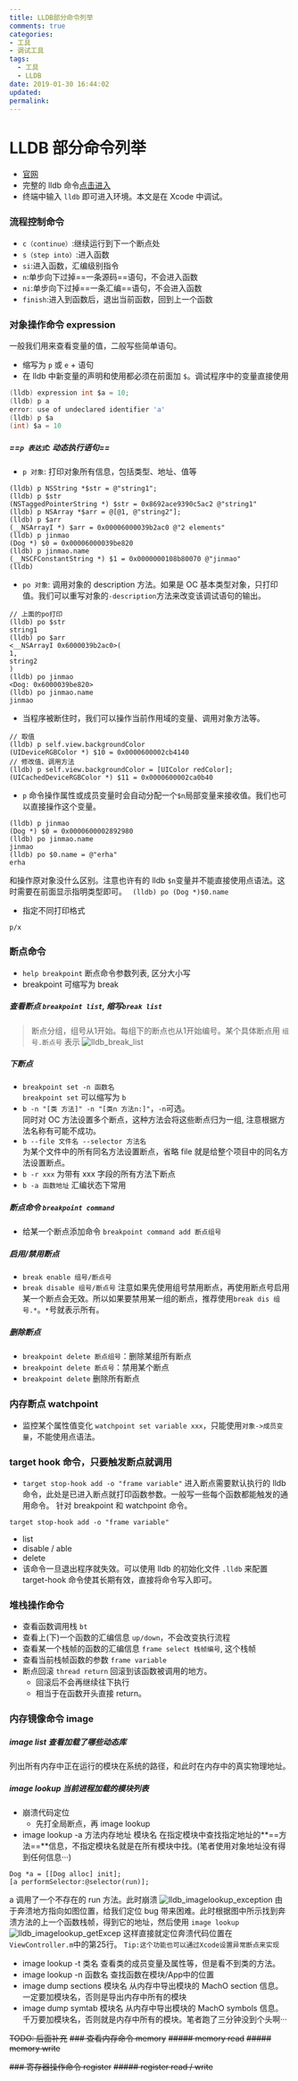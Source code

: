 ```yaml
---
title: LLDB部分命令列举
comments: true
categories:
- 工具
- 调试工具
tags:
  - 工具
  - LLDB
date: 2019-01-30 16:44:02
updated:
permalink:
---
```


# LLDB 部分命令列举
* [官网](http://lldb.llvm.org/)
* 完整的 lldb 命令[点击进入](http://lldb.llvm.org/lldb-gdb.html)
* 终端中输入 `lldb` 即可进入环境。本文是在 Xcode 中调试。
<!--more-->
### 流程控制命令 
* `c（continue）`:继续运行到下一个断点处
* `s（step into）`:进入函数
* `si`:进入函数，汇编级别指令
* `n`:单步向下过掉==一条源码==语句，不会进入函数
* `ni`:单步向下过掉==一条汇编==语句，不会进入函数
* `finish`:进入到函数后，退出当前函数，回到上一个函数

### 对象操作命令 expression
一般我们用来查看变量的值，二般写些简单语句。
* 缩写为 `p` 或 `e` + 语句
* 在 lldb 中新变量的声明和使用都必须在前面加 `$`。调试程序中的变量直接使用

>
```c
(lldb) expression int $a = 10;
(lldb) p a
error: use of undeclared identifier 'a'
(lldb) p $a
(int) $a = 10
```

##### ==`p 表达式`: 动态执行语句==
* `p 对象`: 打印对象所有信息，包括类型、地址、值等

>
```ObjC
(lldb) p NSString *$str = @"string1";
(lldb) p $str
(NSTaggedPointerString *) $str = 0x8692ace9390c5ac2 @"string1"
(lldb) p NSArray *$arr = @[@1, @"string2"];
(lldb) p $arr
(__NSArrayI *) $arr = 0x00006000039b2ac0 @"2 elements"
(lldb) p jinmao
(Dog *) $0 = 0x00006000039be820
(lldb) p jinmao.name
(__NSCFConstantString *) $1 = 0x0000000108b80070 @"jinmao"
(lldb) 
```

* `po 对象`: 调用对象的 description 方法。如果是 OC 基本类型对象，只打印值。我们可以重写对象的`-description`方法来改变该调试语句的输出。

>
```ObjC
// 上面的po打印
(lldb) po $str
string1
(lldb) po $arr
<__NSArrayI 0x6000039b2ac0>(
1,
string2
)
(lldb) po jinmao
<Dog: 0x6000039be820>
(lldb) po jinmao.name
jinmao
```

* 当程序被断住时，我们可以操作当前作用域的变量、调用对象方法等。

>
```ObjC
// 取值
(lldb) p self.view.backgroundColor
(UIDeviceRGBColor *) $10 = 0x0000600002cb4140
// 修改值、调用方法
(lldb) p self.view.backgroundColor = [UIColor redColor];
(UICachedDeviceRGBColor *) $11 = 0x0000600002ca0b40
```

* `p` 命令操作属性或成员变量时会自动分配一个`$n`局部变量来接收值。我们也可以直接操作这个变量。

>
```Objc
(lldb) p jinmao
(Dog *) $0 = 0x0000600002892980
(lldb) po jinmao.name
jinmao
(lldb) po $0.name = @"erha"
erha
```
和操作原对象没什么区别。注意也许有的 lldb `$n`变量并不能直接使用点语法。这时需要在前面显示指明类型即可。
` (lldb) po (Dog *)$0.name`

* 指定不同打印格式

>
```
p/x
```

### 断点命令
* `help breakpoint` 断点命令参数列表, 区分大小写
* breakpoint 可缩写为 break

##### 查看断点 `breakpoint list`, 缩写`break list`
>断点分组，组号从1开始。每组下的断点也从1开始编号。某个具体断点用 `组号.断点号` 表示
![lldb_break_list](https://i.loli.net/2019/01/30/5c5161672de1e.jpg)
##### 下断点
>
* `breakpoint set -n 函数名`
<br/>`breakpoint set` 可以缩写为 `b`
* `b -n "[类 方法]" -n "[类n 方法n:]"`，`-n`可选。
<br/>同时对 OC 方法设置多个断点，这种方法会将这些断点归为一组, 注意根据方法名称有可能不成功。
* `b --file 文件名 --selector 方法名`<br/>
为某个文件中的所有同名方法设置断点，省略 file 就是给整个项目中的同名方法设置断点。
* `b -r xxx` 为带有 xxx 字段的所有方法下断点 
* `b -a 函数地址` 汇编状态下常用

##### 断点命令 `breakpoint command`
* 给某一个断点添加命令 `breakpoint command add 断点组号`

##### 启用/禁用断点
* `break enable 组号/断点号`
* `break disable 组号/断点号`
注意如果先使用组号禁用断点，再使用断点号启用某一个断点会无效。所以如果要禁用某一组的断点，推荐使用`break dis 组号.*`。`*`号就表示所有。

##### 删除断点
* `breakpoint delete 断点组号`：删除某组所有断点
* `breakpoint delete 断点号`：禁用某个断点
* `breakpoint delete` 删除所有断点

### 内存断点 watchpoint
* 监控某个属性值变化 `watchpoint set variable xxx`，只能使用`对象->成员变量`，不能使用点语法。

### target hook 命令，只要触发断点就调用
* `target stop-hook add -o "frame variable"`
进入断点需要默认执行的 lldb 命令，此处是已进入断点就打印函数参数。一般写一些每个函数都能触发的通用命令。
针对 breakpoint 和 watchpoint 命令。
```
target stop-hook add -o "frame variable"
```
* list
* disable / able
* delete
* 该命令一旦退出程序就失效。可以使用 lldb 的初始化文件 `.lldb` 来配置 target-hook 命令使其长期有效，直接将命令写入即可。

### 堆栈操作命令
>
* 查看函数调用栈 `bt`
* 查看上(下)一个函数的汇编信息 `up/down`，不会改变执行流程
* 查看某一个栈帧的函数的汇编信息 `frame select 栈帧编号`, 这个栈帧
* 查看当前栈帧函数的参数 `frame variable`
* 断点回滚 `thread return` 回滚到该函数被调用的地方。
    * 回滚后不会再继续往下执行
    * 相当于在函数开头直接 return。

### 内存镜像命令 image
>
##### image list 查看加载了哪些动态库
列出所有内存中正在运行的模块在系统的路径，和此时在内存中的真实物理地址。
##### image lookup 当前进程加载的模块列表
* 崩溃代码定位
    * 先打全局断点，再 image lookup
* image lookup -a 方法内存地址 模块名
在指定模块中查找指定地址的**==方法==**信息，不指定模块名就是在所有模块中找。(笔者使用对象地址没有得到任何信息···)

>>
```
Dog *a = [[Dog alloc] init];
[a performSelector:@selector(run)];
```
a 调用了一个不存在的 run 方法。此时崩溃
![lldb_imagelookup_exception](https://i.loli.net/2019/01/30/5c5161674883a.jpg)
由于奔溃地方指向如图位置，给我们定位 bug 带来困难。此时根据图中所示找到奔溃方法的上一个函数栈帧，得到它的地址，然后使用 `image lookup`
![lldb_imagelookup_getExcep](https://i.loli.net/2019/01/30/5c51616703d50.jpg)
这样直接就定位奔溃代码位置在`ViewController.m`中的第25行。
`Tip:这个功能也可以通过Xcode设置异常断点来实现`
>
* image lookup -t 类名 
查看类的成员变量及属性等，但是看不到类的方法。
* image lookup -n 函数名
查找函数在模块/App中的位置
* image dump sections 模块名
从内存中导出模块的 MachO section 信息。一定要加模块名，否则是导出内存中所有的模块
* image dump symtab 模块名
从内存中导出模块的 MachO symbols 信息。千万要加模块名，否则就是内存中所有的模块。笔者跑了三分钟没到个头啊···

~~TODO: 后面补充~~
~~### 查看内存命令 memory~~
~~##### memory read~~
~~##### memory write~~

~~### 寄存器操作命令 register~~
~~##### register read / write~~

